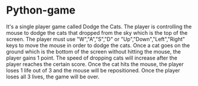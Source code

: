 # Python-game

It's a single player game called Dodge the Cats. The player is controlling the mouse to dodge the cats that dropped from the sky which is the top of the screen. The player must use "W","A","S","D" or "Up","Down","Left","Right" keys to move the mouse in order to dodge the cats. Once a cat goes on the ground which is the bottom of the screen without hitting the mouse, the player gains 1 point. The speed of dropping cats will increase after the player reaches the certain score. Once the cat hits the mouse, the player loses 1 life out of 3 and the mouse will be repositioned.  Once the player loses all 3 lives, the game will be over. 

